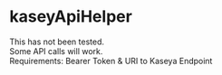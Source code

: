 # kaseyApiHelper<br />
This has not been tested.<br />
Some API calls will work.<br />
Requirements: Bearer Token & URI to Kaseya Endpoint<br />